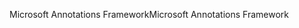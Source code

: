 <span data-ttu-id="3a0c3-101">Microsoft Annotations Framework</span><span class="sxs-lookup"><span data-stu-id="3a0c3-101">Microsoft Annotations Framework</span></span>
